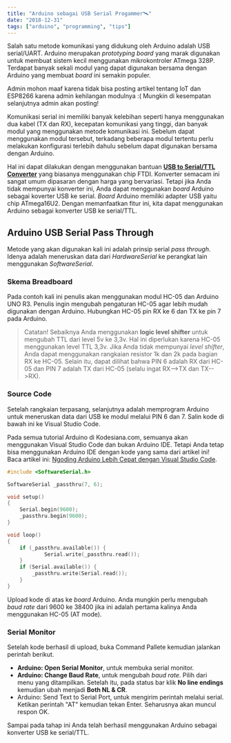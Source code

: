 ```yaml
---
title: "Arduino sebagai USB Serial Progammer🛰"
date: "2018-12-31" 
tags: ["arduino", "programming", "tips"]
---
```


Salah satu metode komunikasi yang didukung oleh Arduino adalah USB serial/UART.
Arduino merupakan _prototyping board_ yang marak digunakan untuk membuat sistem
kecil menggunakan mikrokontroler ATmega 328P. Terdapat banyak sekali modul yang
dapat digunakan bersama dengan Arduino yang membuat _board_ ini semakin populer.

Admin mohon maaf karena tidak bisa posting artikel tentang IoT dan ESP8266
karena admin kehilangan modulnya :( Mungkin di kesempatan selanjutnya admin akan
posting!

Komunikasi serial ini memiliki banyak kelebihan seperti hanya menggunakan dua
kabel (TX dan RX), kecepatan komunikasi yang tinggi, dan banyak modul yang
menggunakan metode komunikasi ini. Sebelum dapat menggunakan modul tersebut,
terkadang beberapa modul tertentu perlu melakukan konfigurasi terlebih dahulu
sebelum dapat digunakan bersama dengan Arduino.

Hal ini dapat dilakukan dengan menggunakan bantuan **[USB to Serial/TTL
Converter](https://www.sparkfun.com/products/11736)** yang biasanya menggunakan
chip FTDI. Konverter semacam ini sangat umum dipasaran dengan harga yang
bervariasi. Tetapi jika Anda tidak mempunyai konverter ini, Anda dapat
menggunakan _board_ Arduino sebagai koverter USB ke serial. _Board_ Arduino
memiliki adapter USB yaitu chip ATmega16U2. Dengan memanfaatkan fitur ini, kita
dapat menggunakan Arduino sebagai konverter USB ke serial/TTL.

## Arduino USB Serial Pass Through

Metode yang akan digunakan kali ini adalah prinsip serial _pass through_. Idenya
adalah meneruskan data dari _HardwareSerial_ ke perangkat lain menggunakan
_SoftwareSerial_.

### Skema Breadboard

Pada contoh kali ini penulis akan menggunakan modul HC-05 dan Arduino UNO R3.
Penulis ingin mengubah pengaturan HC-05 agar lebih mudah digunakan dengan
Arduino. Hubungkan HC-05 pin RX ke 6 dan TX ke pin 7 pada Arduino.

> Catatan! Sebaiknya Anda menggunakan **logic level shifter** untuk mengubah TTL
> dari level 5v ke 3,3v. Hal ini diperlukan karena HC-05 menggunakan level TTL
> 3,3v. Jika Anda tidak mempunyai _level shifter_, Anda dapat menggunakan
> rangkaian resistor 1k dan 2k pada bagian RX ke HC-05. Selain itu, dapat
> dilihat bahwa PIN 6 adalah RX dari HC-05 dan PIN 7 adalah TX dari HC-05
> (selalu ingat RX-->TX dan TX-->RX).

### Source Code

Setelah rangkaian terpasang, selanjutnya adalah memprogram Arduino untuk
meneruskan data dari USB ke modul melalui PIN 6 dan 7. Salin kode di bawah ini
ke Visual Studio Code.

Pada semua tutorial Arduino di Kodesiana.com, semuanya akan menggunakan Visual
Studio Code dan bukan Arduino IDE. Tetapi Anda tetap bisa menggunakan Arduino
IDE dengan kode yang sama dari artikel ini! Baca artikel ini: [Ngoding Arduino
Lebih Cepat dengan Visual Studio
Code](https://kodesiana.com/arduino-iot/ngoding-arduino-lebih-cepat-dengan-visual-studio-code/).

```cpp
#include <SoftwareSerial.h>

SoftwareSerial _passthru(7, 6);

void setup()
{
    Serial.begin(9600);
    _passthru.begin(9600);
}

void loop()
{
    if (_passthru.available()) {
            Serial.write(_passthru.read());
    }
    if (Serial.available()) {
        _passthru.write(Serial.read());
    }
}
```

Upload kode di atas ke _board_ Arduino. Anda mungkin perlu mengubah _baud rate_
dari 9600 ke 38400 jika ini adalah pertama kalinya Anda menggunakan HC-05 (AT
mode).

### Serial Monitor

Setelah kode berhasil di upload, buka Command Pallete kemudian jalankan perintah
berikut.

- **Arduino: Open Serial Monitor**, untuk membuka serial monitor.
- **Arduino: Change Baud Rate**, untuk mengubah _baud rate_. Pilih dari menu
  yang ditampilkan. Setelah itu, pada status bar klik **No line endings**
  kemudian ubah menjadi **Both NL & CR**.
- Arduino: Send Text to Serial Port, untuk mengirim perintah melalui serial.
  Ketikan perintah "AT" kemudian tekan Enter. Seharusnya akan muncul respon OK.

Sampai pada tahap ini Anda telah berhasil menggunakan Arduino sebagai konverter
USB ke serial/TTL.
